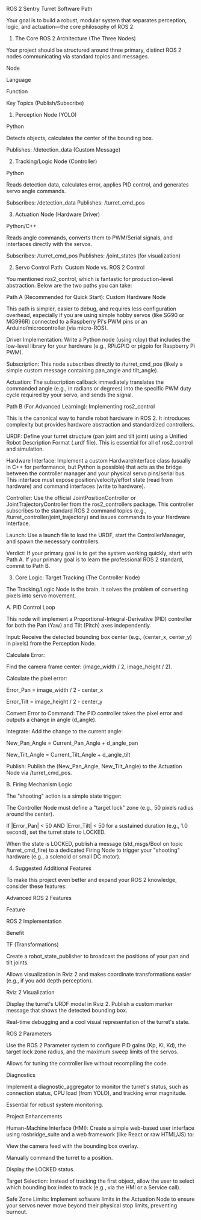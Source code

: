ROS 2 Sentry Turret Software Path

Your goal is to build a robust, modular system that separates perception, logic, and actuation—the core philosophy of ROS 2.

1. The Core ROS 2 Architecture (The Three Nodes)

Your project should be structured around three primary, distinct ROS 2 nodes communicating via standard topics and messages.

Node

Language

Function

Key Topics (Publish/Subscribe)

1. Perception Node (YOLO)

Python

Detects objects, calculates the center of the bounding box.

Publishes: /detection_data (Custom Message)

2. Tracking/Logic Node (Controller)

Python

Reads detection data, calculates error, applies PID control, and generates servo angle commands.

Subscribes: /detection_data Publishes: /turret_cmd_pos

3. Actuation Node (Hardware Driver)

Python/C++

Reads angle commands, converts them to PWM/Serial signals, and interfaces directly with the servos.

Subscribes: /turret_cmd_pos Publishes: /joint_states (for visualization)

2. Servo Control Path: Custom Node vs. ROS 2 Control

You mentioned ros2_control, which is fantastic for production-level abstraction. Below are the two paths you can take:

Path A (Recommended for Quick Start): Custom Hardware Node

This path is simpler, easier to debug, and requires less configuration overhead, especially if you are using simple hobby servos (like SG90 or MG996R) connected to a Raspberry Pi's PWM pins or an Arduino/microcontroller (via micro-ROS).

Driver Implementation: Write a Python node (using rclpy) that includes the low-level library for your hardware (e.g., RPi.GPIO or pigpio for Raspberry Pi PWM).

Subscription: This node subscribes directly to /turret_cmd_pos (likely a simple custom message containing pan_angle and tilt_angle).

Actuation: The subscription callback immediately translates the commanded angle (e.g., in radians or degrees) into the specific PWM duty cycle required by your servo, and sends the signal.

Path B (For Advanced Learning): Implementing ros2_control

This is the canonical way to handle robot hardware in ROS 2. It introduces complexity but provides hardware abstraction and standardized controllers.

URDF: Define your turret structure (pan joint and tilt joint) using a Unified Robot Description Format (.urdf file). This is essential for all of ros2_control and simulation.

Hardware Interface: Implement a custom HardwareInterface class (usually in C++ for performance, but Python is possible) that acts as the bridge between the controller manager and your physical servo pins/serial bus. This interface must expose position/velocity/effort state (read from hardware) and command interfaces (write to hardware).

Controller: Use the official JointPositionController or JointTrajectoryController from the ros2_controllers package. This controller subscribes to the standard ROS 2 command topics (e.g., /turret_controller/joint_trajectory) and issues commands to your Hardware Interface.

Launch: Use a launch file to load the URDF, start the ControllerManager, and spawn the necessary controllers.

Verdict: If your primary goal is to get the system working quickly, start with Path A. If your primary goal is to learn the professional ROS 2 standard, commit to Path B.

3. Core Logic: Target Tracking (The Controller Node)

The Tracking/Logic Node is the brain. It solves the problem of converting pixels into servo movement.

A. PID Control Loop

This node will implement a Proportional-Integral-Derivative (PID) controller for both the Pan (Yaw) and Tilt (Pitch) axes independently.

Input: Receive the detected bounding box center (e.g., (center_x, center_y) in pixels) from the Perception Node.

Calculate Error:

Find the camera frame center: (image_width / 2, image_height / 2).

Calculate the pixel error:

Error_Pan = image_width / 2 - center_x

Error_Tilt = image_height / 2 - center_y

Convert Error to Command: The PID controller takes the pixel error and outputs a change in angle (d_angle).

Integrate: Add the change to the current angle:

New_Pan_Angle = Current_Pan_Angle + d_angle_pan

New_Tilt_Angle = Current_Tilt_Angle + d_angle_tilt

Publish: Publish the (New_Pan_Angle, New_Tilt_Angle) to the Actuation Node via /turret_cmd_pos.

B. Firing Mechanism Logic

The "shooting" action is a simple state trigger:

The Controller Node must define a "target lock" zone (e.g., 50 pixels radius around the center).

If |Error_Pan| < 50 AND |Error_Tilt| < 50 for a sustained duration (e.g., 1.0 second), set the turret state to LOCKED.

When the state is LOCKED, publish a message (std_msgs/Bool on topic /turret_cmd_fire) to a dedicated Firing Node to trigger your "shooting" hardware (e.g., a solenoid or small DC motor).

4. Suggested Additional Features

To make this project even better and expand your ROS 2 knowledge, consider these features:

Advanced ROS 2 Features

Feature

ROS 2 Implementation

Benefit

TF (Transformations)

Create a robot_state_publisher to broadcast the positions of your pan and tilt joints.

Allows visualization in Rviz 2 and makes coordinate transformations easier (e.g., if you add depth perception).

Rviz 2 Visualization

Display the turret's URDF model in Rviz 2. Publish a custom marker message that shows the detected bounding box.

Real-time debugging and a cool visual representation of the turret's state.

ROS 2 Parameters

Use the ROS 2 Parameter system to configure PID gains (Kp, Ki, Kd), the target lock zone radius, and the maximum sweep limits of the servos.

Allows for tuning the controller live without recompiling the code.

Diagnostics

Implement a diagnostic_aggregator to monitor the turret's status, such as connection status, CPU load (from YOLO), and tracking error magnitude.

Essential for robust system monitoring.

Project Enhancements

Human-Machine Interface (HMI): Create a simple web-based user interface using rosbridge_suite and a web framework (like React or raw HTML/JS) to:

View the camera feed with the bounding box overlay.

Manually command the turret to a position.

Display the LOCKED status.

Target Selection: Instead of tracking the first object, allow the user to select which bounding box index to track (e.g., via the HMI or a Service call).

Safe Zone Limits: Implement software limits in the Actuation Node to ensure your servos never move beyond their physical stop limits, preventing burnout.

